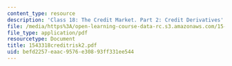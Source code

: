```yaml
---
content_type: resource
description: 'Class 18: The Credit Market. Part 2: Credit Derivatives'
file: /media/https%3A/open-learning-course-data-rc.s3.amazonaws.com/15-433-investments-spring-2003/befd2257eaac9576e30893ff331ee544_1543318creditrisk2.pdf
file_type: application/pdf
resourcetype: Document
title: 1543318creditrisk2.pdf
uid: befd2257-eaac-9576-e308-93ff331ee544
---
```

